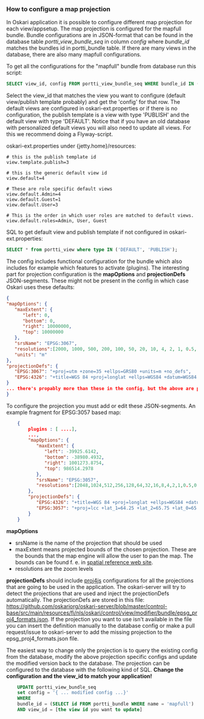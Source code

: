 ### How to configure a map projection

In Oskari application it is possible to configure different map projection for each view/appsetup. The map projection is configured for the mapfull bundle. Bundle configurations are in JSON-format that can be found in the database table *portti_view_bundle_seq* in column *config* where *bundle_id* matches the bundles id in portti_bundle table. If there are many views in the database, there are also many mapfull configurations.

To get all the configurations for the "mapfull" bundle from database run this script:

```sql
SELECT view_id, config FROM portti_view_bundle_seq WHERE bundle_id IN (SELECT id FROM portti_bundle WHERE name='mapfull')
```
Select the view_id that matches the view you want to configure (default view/publish template probably) and get the 'config' for that row. The default views are configured in oskari-ext.properties or if there is no configuration, the publish template is a view with type 'PUBLISH' and the default view with type 'DEFAULT'. Notice that if you have an old database with personalized default views you will also need to update all views. For this we recommend doing a Flyway-script.

oskari-ext.properties under {jetty.home}/resources:
```
# this is the publish template id
view.template.publish=3

# this is the generic default view id
view.default=4

# These are role specific default views
view.default.Admin=4
view.default.Guest=1
view.default.User=3

# This is the order in which user roles are matched to default views.
view.default.roles=Admin, User, Guest
```
SQL to get default view and publish template if not configured in oskari-ext.properties:
```sql
SELECT * from portti_view where type IN ('DEFAULT', 'PUBLISH');
```

 The config includes functional configuration for the bundle which also includes for example which features to activate (plugins). The interesting part for projection configuration is the **mapOptions** and **projectionDefs** JSON-segments. These might not be present in the config in which case Oskari uses these defaults:

```json
{
"mapOptions": {
   "maxExtent": {
      "left": 0,
      "bottom": 0,
      "right": 10000000,
      "top": 10000000
   },
   "srsName": "EPSG:3067",
   "resolutions":[2000, 1000, 500, 200, 100, 50, 20, 10, 4, 2, 1, 0.5, 0.25],
   "units": "m"
},
"projectionDefs": {
   "EPSG:3067": "+proj=utm +zone=35 +ellps=GRS80 +units=m +no_defs",
   "EPSG:4326": "+title=WGS 84 +proj=longlat +ellps=WGS84 +datum=WGS84 +no_defs"
}
... there's propably more than these in the config, but the above are projection related ...
}
```

To configure the projection you must add or edit these JSON-segments. An example fragment for EPSG:3057 based map:

```json
    {
        plugins : [ ....],
        ...,
        "mapOptions": {
           "maxExtent": {
              "left": -39925.6142,
              "bottom": -38980.4932,
              "right": 1001273.8754,
              "top": 986514.2978
           },
           "srsName": "EPSG:3057",
           "resolutions":[2048,1024,512,256,128,64,32,16,8,4,2,1,0.5,0.25]
        },
        "projectionDefs": {
           "EPSG:4326": "+title=WGS 84 +proj=longlat +ellps=WGS84 +datum=WGS84 +no_defs",
           "EPSG:3057": "+proj=lcc +lat_1=64.25 +lat_2=65.75 +lat_0=65 +lon_0=-19 +x_0=500000 +y_0=500000 +ellps=GRS80 +towgs84=0,0,0,0,0,0,0 +units=m +no_defs"
        }
    }
```

**mapOptions**
- srsName is the name of the projection that should be used
- maxExtent means projected bounds of the chosen projection. These are the bounds that the map engine will allow the user to pan the map.
The bounds can be found f. e. in [spatial reference web site](http://spatialreference.org/ref/epsg/isn93-lambert-1993/).
- resolutions are the zoom levels

**projectionDefs** should include [proj4js](http://proj4js.org/) configurations for all the projections that are going to be used in the application.
The oskari-server will try to detect the projections that are used and inject the projectionDefs automatically. The projectionDefs are stored in this
file: https://github.com/oskariorg/oskari-server/blob/master/control-base/src/main/resources/fi/nls/oskari/control/view/modifier/bundle/epsg_proj4_formats.json.
If the projection you want to use isn't available in the file you can insert the definition manually to the database config or make a pull request/issue to oskari-server
 to add the missing projection to the epsg_proj4_formats.json file.

The easiest way to change only the projection is to query the existing config from the database, modify the above projection specific configs and update the
 modified version back to the database.
The projection can be configured to the database with the following kind of SQL.
**Change the configuration and the view_id to match your application!**

```sql
    UPDATE portti_view_bundle_seq
    set config = '{ ... modified config ...}'
    WHERE
    bundle_id = (SELECT id FROM portti_bundle WHERE name = 'mapfull')
    AND view_id = [the view id you want to update]
```
